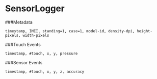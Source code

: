 SensorLogger
============


###Metadata
```
timestamp, IMEI, standing=1, case=1, model-id, density-dpi, height-pixels, width-pixels
```

###Touch Events
```
timestamp, #touch, x, y, pressure
```

###Sensor Events
```
timestamp, #touch, x, y, z, accuracy
```


